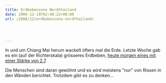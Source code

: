```yaml
---
title: Erdbebenzone Nordthailand
date: 2006-12-19T02:48:22+00:00
url: /2006/12/erdbebenzone-nordthailand/




---
```

In und um Chiang Mai herum wackelt öfters mal die Erde. Letzte Woche gab es ein (auf der Richterskala) grösseres Erdbeben, [heute morgen eines mit einer Stärke von 2.7][1].

Die Menschen sind daran gewöhnt und es wird meistens "nur" von Rissen in den Wänden berichtet. Trotzdem gibt es zu denken...

 [1]: http://www.nationmultimedia.com/breakingnews/read.php?newsid=30021940
